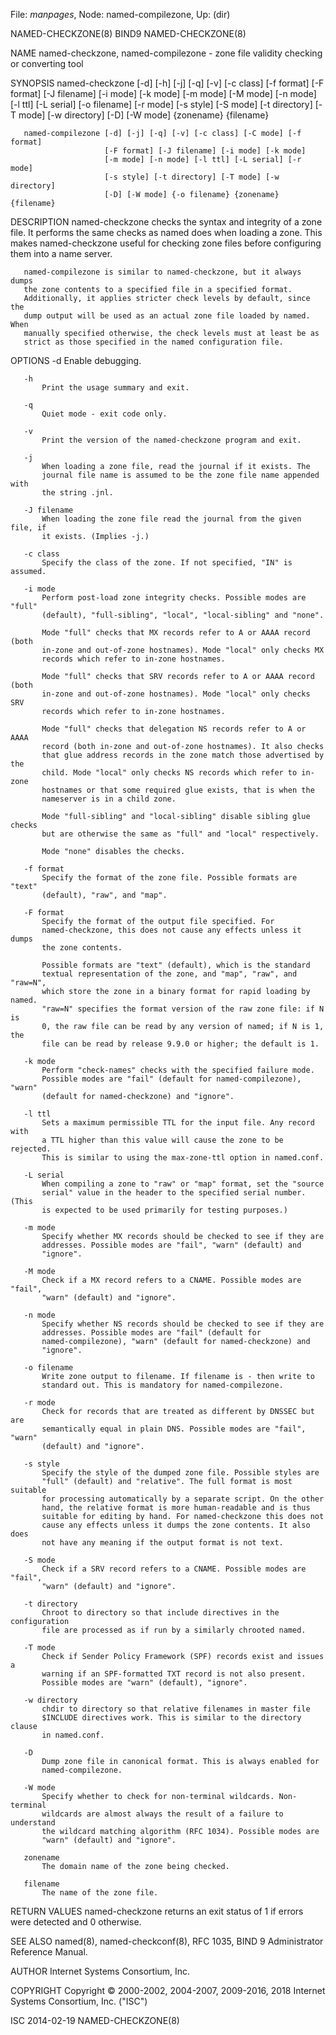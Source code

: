 File: *manpages*,  Node: named-compilezone,  Up: (dir)

NAMED-CHECKZONE(8)                   BIND9                  NAMED-CHECKZONE(8)



NAME
       named-checkzone, named-compilezone - zone file validity checking or
       converting tool

SYNOPSIS
       named-checkzone [-d] [-h] [-j] [-q] [-v] [-c class] [-f format]
                       [-F format] [-J filename] [-i mode] [-k mode] [-m mode]
                       [-M mode] [-n mode] [-l ttl] [-L serial] [-o filename]
                       [-r mode] [-s style] [-S mode] [-t directory] [-T mode]
                       [-w directory] [-D] [-W mode] {zonename} {filename}

       named-compilezone [-d] [-j] [-q] [-v] [-c class] [-C mode] [-f format]
                         [-F format] [-J filename] [-i mode] [-k mode]
                         [-m mode] [-n mode] [-l ttl] [-L serial] [-r mode]
                         [-s style] [-t directory] [-T mode] [-w directory]
                         [-D] [-W mode] {-o filename} {zonename} {filename}

DESCRIPTION
       named-checkzone checks the syntax and integrity of a zone file. It
       performs the same checks as named does when loading a zone. This makes
       named-checkzone useful for checking zone files before configuring them
       into a name server.

       named-compilezone is similar to named-checkzone, but it always dumps
       the zone contents to a specified file in a specified format.
       Additionally, it applies stricter check levels by default, since the
       dump output will be used as an actual zone file loaded by named. When
       manually specified otherwise, the check levels must at least be as
       strict as those specified in the named configuration file.

OPTIONS
       -d
           Enable debugging.

       -h
           Print the usage summary and exit.

       -q
           Quiet mode - exit code only.

       -v
           Print the version of the named-checkzone program and exit.

       -j
           When loading a zone file, read the journal if it exists. The
           journal file name is assumed to be the zone file name appended with
           the string .jnl.

       -J filename
           When loading the zone file read the journal from the given file, if
           it exists. (Implies -j.)

       -c class
           Specify the class of the zone. If not specified, "IN" is assumed.

       -i mode
           Perform post-load zone integrity checks. Possible modes are "full"
           (default), "full-sibling", "local", "local-sibling" and "none".

           Mode "full" checks that MX records refer to A or AAAA record (both
           in-zone and out-of-zone hostnames). Mode "local" only checks MX
           records which refer to in-zone hostnames.

           Mode "full" checks that SRV records refer to A or AAAA record (both
           in-zone and out-of-zone hostnames). Mode "local" only checks SRV
           records which refer to in-zone hostnames.

           Mode "full" checks that delegation NS records refer to A or AAAA
           record (both in-zone and out-of-zone hostnames). It also checks
           that glue address records in the zone match those advertised by the
           child. Mode "local" only checks NS records which refer to in-zone
           hostnames or that some required glue exists, that is when the
           nameserver is in a child zone.

           Mode "full-sibling" and "local-sibling" disable sibling glue checks
           but are otherwise the same as "full" and "local" respectively.

           Mode "none" disables the checks.

       -f format
           Specify the format of the zone file. Possible formats are "text"
           (default), "raw", and "map".

       -F format
           Specify the format of the output file specified. For
           named-checkzone, this does not cause any effects unless it dumps
           the zone contents.

           Possible formats are "text" (default), which is the standard
           textual representation of the zone, and "map", "raw", and "raw=N",
           which store the zone in a binary format for rapid loading by named.
           "raw=N" specifies the format version of the raw zone file: if N is
           0, the raw file can be read by any version of named; if N is 1, the
           file can be read by release 9.9.0 or higher; the default is 1.

       -k mode
           Perform "check-names" checks with the specified failure mode.
           Possible modes are "fail" (default for named-compilezone), "warn"
           (default for named-checkzone) and "ignore".

       -l ttl
           Sets a maximum permissible TTL for the input file. Any record with
           a TTL higher than this value will cause the zone to be rejected.
           This is similar to using the max-zone-ttl option in named.conf.

       -L serial
           When compiling a zone to "raw" or "map" format, set the "source
           serial" value in the header to the specified serial number. (This
           is expected to be used primarily for testing purposes.)

       -m mode
           Specify whether MX records should be checked to see if they are
           addresses. Possible modes are "fail", "warn" (default) and
           "ignore".

       -M mode
           Check if a MX record refers to a CNAME. Possible modes are "fail",
           "warn" (default) and "ignore".

       -n mode
           Specify whether NS records should be checked to see if they are
           addresses. Possible modes are "fail" (default for
           named-compilezone), "warn" (default for named-checkzone) and
           "ignore".

       -o filename
           Write zone output to filename. If filename is - then write to
           standard out. This is mandatory for named-compilezone.

       -r mode
           Check for records that are treated as different by DNSSEC but are
           semantically equal in plain DNS. Possible modes are "fail", "warn"
           (default) and "ignore".

       -s style
           Specify the style of the dumped zone file. Possible styles are
           "full" (default) and "relative". The full format is most suitable
           for processing automatically by a separate script. On the other
           hand, the relative format is more human-readable and is thus
           suitable for editing by hand. For named-checkzone this does not
           cause any effects unless it dumps the zone contents. It also does
           not have any meaning if the output format is not text.

       -S mode
           Check if a SRV record refers to a CNAME. Possible modes are "fail",
           "warn" (default) and "ignore".

       -t directory
           Chroot to directory so that include directives in the configuration
           file are processed as if run by a similarly chrooted named.

       -T mode
           Check if Sender Policy Framework (SPF) records exist and issues a
           warning if an SPF-formatted TXT record is not also present.
           Possible modes are "warn" (default), "ignore".

       -w directory
           chdir to directory so that relative filenames in master file
           $INCLUDE directives work. This is similar to the directory clause
           in named.conf.

       -D
           Dump zone file in canonical format. This is always enabled for
           named-compilezone.

       -W mode
           Specify whether to check for non-terminal wildcards. Non-terminal
           wildcards are almost always the result of a failure to understand
           the wildcard matching algorithm (RFC 1034). Possible modes are
           "warn" (default) and "ignore".

       zonename
           The domain name of the zone being checked.

       filename
           The name of the zone file.

RETURN VALUES
       named-checkzone returns an exit status of 1 if errors were detected and
       0 otherwise.

SEE ALSO
       named(8), named-checkconf(8), RFC 1035, BIND 9 Administrator Reference
       Manual.

AUTHOR
       Internet Systems Consortium, Inc.

COPYRIGHT
       Copyright © 2000-2002, 2004-2007, 2009-2016, 2018 Internet Systems
       Consortium, Inc. ("ISC")



ISC                               2014-02-19                NAMED-CHECKZONE(8)
